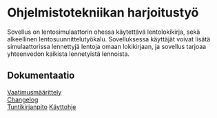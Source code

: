 # Ohjelmistotekniikan harjoitustyö

Sovellus on lentosimulaattorin ohessa käytettävä lentolokikirja, sekä alkeellinen lentosuunnittelutyökalu. Sovelluksessa käyttäjät voivat lisätä simulaattorissa lennettyjä lentoja omaan lokikirjaan, ja sovellus tarjoaa yhteenvedon kaikista lennetyistä lennoista.

## Dokumentaatio

[Vaatimusmäärittely](dokumentaatio/vaatimusmaarittely.md)  
[Changelog](dokumentaatio/changelog.md)  
[Tuntikirjanpito](dokumentaatio/tuntikirjanpito.md)
[Käyttohje](dokumentaatio/kayttoohje.md)


